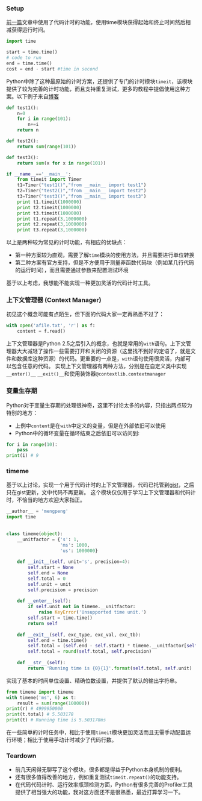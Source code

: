### Setup
[前一篇](http://www.jianshu.com/p/1798052d086e)文章中使用了代码计时的功能，使用time模块获得起始和终止时间然后相减获得运行时间。
``` python
import time

start = time.time()
# code to run
end = time.time()
cost = end - start #time in second
```
Python中除了这种最原始的计时方案，还提供了专门的计时模块```timeit```，该模块提供了较为完善的计时功能，而且支持重复测试，更多的教程中提倡使用这种方案。以下例子来自[博客](http://www.cnblogs.com/moinmoin/archive/2011/03/18/python-runtime-measuring.html)
``` python
def test1():
    n=0
    for i in range(101):
        n+=i
    return n

def test2():
    return sum(range(101))

def test3():
    return sum(x for x in range(101))

if __name__=='__main__':
    from timeit import Timer
    t1=Timer("test1()","from __main__ import test1")
    t2=Timer("test2()","from __main__ import test2")
    t3=Timer("test3()","from __main__ import test3")
    print t1.timeit(1000000)
    print t2.timeit(1000000)
    print t3.timeit(1000000)
    print t1.repeat(3,1000000)
    print t2.repeat(3,1000000)
    print t3.repeat(3,1000000)
```
以上是两种较为常见的计时功能，有相应的优缺点：
 - 第一种方案较为直观，需要了解```time```模块的使用方法，并且需要进行单位转换
 - 第二种方案有官方支持，但是不方便用于测量非函数代码块（例如某几行代码的运行时间），而且需要通过参数来配置测试环境

基于以上考虑，我想能不能实现一种更加灵活的代码计时工具。

### 上下文管理器 (Context Manager)
初见这个概念可能有点陌生，但下面的代码大家一定再熟悉不过了：
``` python
with open('afile.txt', 'r') as f:
    content = f.read()
```
上下文管理器是Python 2.5之后引入的概念，也就是常用的```with```语句。上下文管理器大大减轻了操作一些需要打开和关闭的资源（这里找不到好的定语了，就是文件和数据库这种资源）的代码。更重要的一点是，```with```语句使用很灵活，内部可以包含任意的代码。
实现上下文管理器有两种方法，分别是在自定义类中实现```__enter()__``` ```__exit()__```和使用装饰器```@contextlib.contextmanager```

### 变量生存期
Python对于变量生存期的处理很神奇，这里不讨论太多的内容，只指出两点较为特别的地方：
 - 上例中```content```是在```with```中定义的变量，但是在外部依旧可以使用
 - Python中的循环变量在循环结束之后依旧可以访问到:

``` python
for i in range(10):
    pass
print(i) # 9
```

### timeme
基于以上讨论，实现一个用于代码计时的上下文管理器，代码已托管到[gist](https://gist.github.com/pengmeng/78a25663c20ab8890b81)，之后只在gist更新，文中代码不再更新。
这个模块仅仅用于学习上下文管理器和代码计时，不恰当的地方欢迎大家指正。
```  python
__author__ = 'mengpeng'
import time
 
 
class timeme(object):
    __unitfactor = {'s': 1,
                    'ms': 1000,
                    'us': 1000000}
 
    def __init__(self, unit='s', precision=4):
        self.start = None
        self.end = None
        self.total = 0
        self.unit = unit
        self.precision = precision
 
    def __enter__(self):
        if self.unit not in timeme.__unitfactor:
            raise KeyError('Unsupported time unit.')
        self.start = time.time()
        return self
 
    def __exit__(self, exc_type, exc_val, exc_tb):
        self.end = time.time()
        self.total = (self.end - self.start) * timeme.__unitfactor[self.unit]
        self.total = round(self.total, self.precision)
 
    def __str__(self):
        return 'Running time is {0}{1}'.format(self.total, self.unit)
```
实现了基本的时间单位设置、精确位数设置，并提供了默认的输出字符串。
``` python
from timeme import timeme
with timeme('ms', 6) as t:
    result = sum(range(100000))
print(r) # 4999950000
print(t.total) # 5.503178
print(t) # Running time is 5.503178ms
```
在一些简单的计时任务中，相比于使用```timeit```模块更加灵活而且无需手动配置运行环境；相比于使用手动计时减少了代码行数。

### Teardown
 - 前几天闲得无聊写了这个模块，很多都是得益于Python本身机制的便利。
 - 还有很多值得改善的地方，例如重复测试```timeit.repeat()```的功能支持。
 - 在代码代码计时、运行效率瓶颈检测方面，Python有很多完善的Profiler工具提供了相当强大的功能，我对这方面还不是很熟悉，最近打算学习一下。
